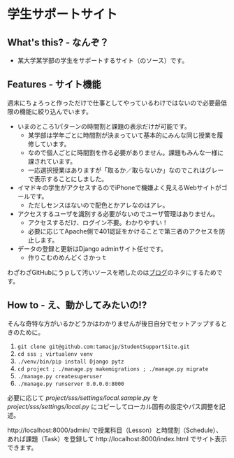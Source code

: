 学生サポートサイト
==================

## What's this? - なんぞ？

* 某大学某学部の学生をサポートするサイト（のソース）です。

## Features - サイト機能

週末にちょろっと作っただけで仕事としてやっているわけではないので必要最低限の機能に絞り込んでいます。

* いまのところ1パターンの時間割と課題の表示だけが可能です。
    * 某学部は学年ごとに時間割が決まっていて基本的にみんな同じ授業を履修しています。
    * なので個人ごとに時間割を作る必要がありません。課題もみんな一様に課されています。
    * 一応選択授業はありますが「取るか／取らないか」なのでこれはグレーで表示することにしました。
* イマドキの学生がアクセスするのでiPhoneで機嫌よく見えるWebサイトがゴールです。
    * ただしセンスはないので配色とかアレなのはアレ。
* アクセスするユーザを識別する必要がないのでユーザ管理はありません。
    * アクセスするだけ、ログイン不要。わかりやすい！
    * 必要に応じてApache側で401認証をかけることで第三者のアクセスを防止します。
* データの登録と更新はDjango adminサイト任せです。
    * 作りこむのめんどくさかっｔ

わざわざGitHubにうｐして汚いソースを晒したのは[ブログ](http://www.subthread.co.jp/blog/20160425/)のネタにするためです。

## How to - え、動かしてみたいの!?

そんな奇特な方がいるかどうかはわかりませんが後日自分でセットアップするときのために。

1. `git clone git@github.com:tamacjp/StudentSupportSite.git`
2. `cd sss ; virtualenv venv`
3. `./venv/bin/pip install Django pytz`
4. `cd project ; ./manage.py makemigrations ; ./manage.py migrate`
5. `./manage.py createsuperuser`
6. `./manage.py runserver 0.0.0.0:8000`

必要に応じて _project/sss/settings/local.sample.py_ を _project/sss/settings/local.py_ にコピーしてローカル固有の設定やパス調整を記述。

http://localhost:8000/admin/ で授業科目（Lesson）と時間割（Schedule）、あれば課題（Task）を登録して
http://localhost:8000/index.html でサイト表示できます。
